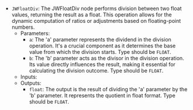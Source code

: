 - `JWFloatDiv`: The JWFloatDiv node performs division between two float values, returning the result as a float. This operation allows for the dynamic computation of ratios or adjustments based on floating-point numbers.
    - Parameters:
        - `a`: The 'a' parameter represents the dividend in the division operation. It's a crucial component as it determines the base value from which the division starts. Type should be `FLOAT`.
        - `b`: The 'b' parameter acts as the divisor in the division operation. Its value directly influences the result, making it essential for calculating the division outcome. Type should be `FLOAT`.
    - Inputs:
    - Outputs:
        - `float`: The output is the result of dividing the 'a' parameter by the 'b' parameter. It represents the quotient in float format. Type should be `FLOAT`.

